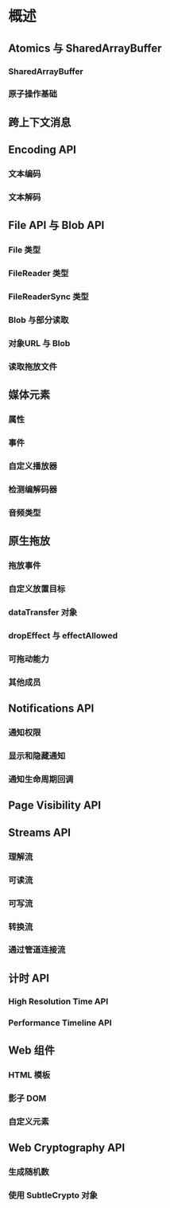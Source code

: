 # 概述

## Atomics 与 SharedArrayBuffer

### SharedArrayBuffer

### 原子操作基础

## 跨上下文消息

## Encoding API 

### 文本编码

### 文本解码

## File API 与 Blob API 

### File 类型

### FileReader 类型

### FileReaderSync 类型

### Blob 与部分读取

### 对象URL 与 Blob

### 读取拖放文件

## 媒体元素

### 属性

### 事件

### 自定义播放器

### 检测编解码器

### 音频类型

## 原生拖放

### 拖放事件

### 自定义放置目标

### dataTransfer 对象

### dropEffect 与 effectAllowed

### 可拖动能力

### 其他成员

## Notifications API

### 通知权限

### 显示和隐藏通知

### 通知生命周期回调

## Page Visibility API

## Streams API

### 理解流

### 可读流

### 可写流

### 转换流

### 通过管道连接流

## 计时 API

### High Resolution Time API

### Performance Timeline API

## Web 组件

### HTML 模板

### 影子 DOM

### 自定义元素

## Web Cryptography API 

### 生成随机数

### 使用 SubtleCrypto 对象